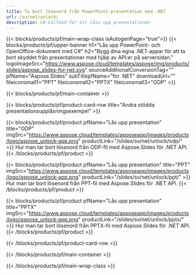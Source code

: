 ```yaml
---
title: Ta bort lösenord från PowerPoint-presentation med .NET
url: /sv/net/unlock/
description: C#-källkod för att låsa upp presentationen
---
```


{{< blocks/products/pf/main-wrap-class isAutogenPage="true">}}
{{< blocks/products/pf/upper-banner h1="Lås upp PowerPoint- och OpenOffice-dokument med C#" h2="Bygg dina egna .NET-appar för att ta bort skyddet från presentationer med hjälp av API:er på serversidan." logoImageSrc="https://www.aspose.cloud/templates/aspose/img/products/slides/aspose_slides-for-net.svg" sourceAdditionalConversionTag="" pfName="Aspose.Slides" subTitlepfName="for .NET" downloadUrl="" fileiconsmall1="PPT" fileiconsmall2="PPTX" fileiconsmall3="ODP" >}}

{{< blocks/products/pf/main-container >}}

{{< blocks/products/pf/product-card-row title="Andra stödda presentationsupplåsningsexempel" >}}

{{< blocks/products/pf/product pfName="Lås upp presentation" title="ODP" imgSrc="https://www.aspose.cloud/templates/asposeapp/images/products/logo/aspose_unlock-app.png" productLink="/slides/sv/net/unlock/odp/" >}}
Hur man tar bort lösenord från ODP-fil med Aspose.Slides för .NET API.
{{< /blocks/products/pf/product >}}

{{< blocks/products/pf/product pfName="Lås upp presentation" title="PPT" imgSrc="https://www.aspose.cloud/templates/asposeapp/images/products/logo/aspose_unlock-app.png" productLink="/slides/sv/net/unlock/ppt/" >}}
Hur man tar bort lösenord från PPT-fil med Aspose.Slides för .NET API.
{{< /blocks/products/pf/product >}}

{{< blocks/products/pf/product pfName="Lås upp presentation" title="PPTX" imgSrc="https://www.aspose.cloud/templates/asposeapp/images/products/logo/aspose_unlock-app.png" productLink="/slides/sv/net/unlock/pptx/" >}}
Hur man tar bort lösenord från PPTX-fil med Aspose.Slides för .NET API.
{{< /blocks/products/pf/product >}}



{{< /blocks/products/pf/product-card-row >}}

{{< /blocks/products/pf/main-container >}}
    
{{< /blocks/products/pf/main-wrap-class >}}